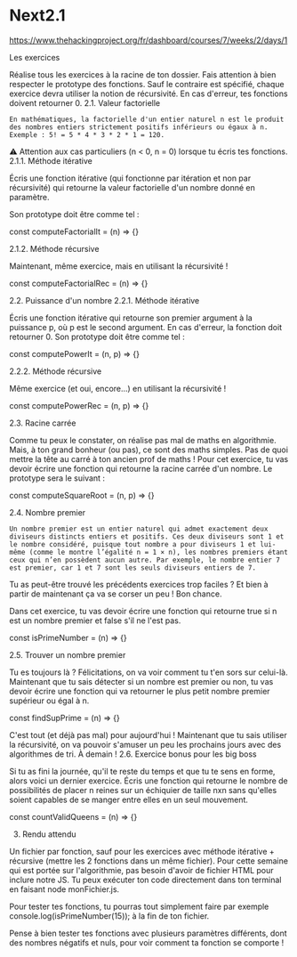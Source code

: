 # Next2.1

https://www.thehackingproject.org/fr/dashboard/courses/7/weeks/2/days/1

Les exercices

Réalise tous les exercices à la racine de ton dossier. Fais attention à bien respecter le prototype des fonctions. Sauf le contraire est spécifié, chaque exercice devra utiliser la notion de récursivité. En cas d'erreur, tes fonctions doivent retourner 0.
2.1. Valeur factorielle

    En mathématiques, la factorielle d'un entier naturel n est le produit des nombres entiers strictement positifs inférieurs ou égaux à n. Exemple : 5! = 5 * 4 * 3 * 2 * 1 = 120.

⚠️ Attention aux cas particuliers (n < 0, n = 0) lorsque tu écris tes fonctions.
2.1.1. Méthode itérative

Écris une fonction itérative (qui fonctionne par itération et non par récursivité) qui retourne la valeur factorielle d'un nombre donné en paramètre.

Son prototype doit être comme tel :

const computeFactorialIt = (n) => {}

2.1.2. Méthode récursive

Maintenant, même exercice, mais en utilisant la récursivité !

const computeFactorialRec = (n) => {}

2.2. Puissance d'un nombre
2.2.1. Méthode itérative

Écris une fonction itérative qui retourne son premier argument à la puissance p, où p est le second argument. En cas d'erreur, la fonction doit retourner 0. Son prototype doit être comme tel :

const computePowerIt = (n, p) => {}

2.2.2. Méthode récursive

Même exercice (et oui, encore...) en utilisant la récursivité !

const computePowerRec = (n, p) => {}

2.3. Racine carrée

Comme tu peux le constater, on réalise pas mal de maths en algorithmie. Mais, à ton grand bonheur (ou pas), ce sont des maths simples. Pas de quoi mettre la tête au carré à ton ancien prof de maths ! Pour cet exercice, tu vas devoir écrire une fonction qui retourne la racine carrée d'un nombre. Le prototype sera le suivant :

const computeSquareRoot = (n, p) => {}

2.4. Nombre premier

    Un nombre premier est un entier naturel qui admet exactement deux diviseurs distincts entiers et positifs. Ces deux diviseurs sont 1 et le nombre considéré, puisque tout nombre a pour diviseurs 1 et lui-même (comme le montre l’égalité n = 1 × n), les nombres premiers étant ceux qui n’en possèdent aucun autre. Par exemple, le nombre entier 7 est premier, car 1 et 7 sont les seuls diviseurs entiers de 7.

Tu as peut-être trouvé les précédents exercices trop faciles ? Et bien à partir de maintenant ça va se corser un peu ! Bon chance.

Dans cet exercice, tu vas devoir écrire une fonction qui retourne true si n est un nombre premier et false s'il ne l'est pas.

const isPrimeNumber = (n) => {}

2.5. Trouver un nombre premier

Tu es toujours là ? Félicitations, on va voir comment tu t'en sors sur celui-là. Maintenant que tu sais détecter si un nombre est premier ou non, tu vas devoir écrire une fonction qui va retourner le plus petit nombre premier supérieur ou égal à n.

const findSupPrime = (n) => {}

C'est tout (et déjà pas mal) pour aujourd'hui ! Maintenant que tu sais utiliser la récursivité, on va pouvoir s'amuser un peu les prochains jours avec des algorithmes de tri. À demain !
2.6. Exercice bonus pour les big boss

Si tu as fini la journée, qu'il te reste du temps et que tu te sens en forme, alors voici un dernier exercice. Écris une fonction qui retourne le nombre de possibilités de placer n reines sur un échiquier de taille nxn sans qu'elles soient capables de se manger entre elles en un seul mouvement.

const countValidQueens = (n) => {}

3. Rendu attendu

Un fichier par fonction, sauf pour les exercices avec méthode itérative + récursive (mettre les 2 fonctions dans un même fichier). Pour cette semaine qui est portée sur l'algorithmie, pas besoin d'avoir de fichier HTML pour inclure notre JS. Tu peux exécuter ton code directement dans ton terminal en faisant node monFichier.js.

Pour tester tes fonctions, tu pourras tout simplement faire par exemple console.log(isPrimeNumber(15)); à la fin de ton fichier.

Pense à bien tester tes fonctions avec plusieurs paramètres différents, dont des nombres négatifs et nuls, pour voir comment ta fonction se comporte !
